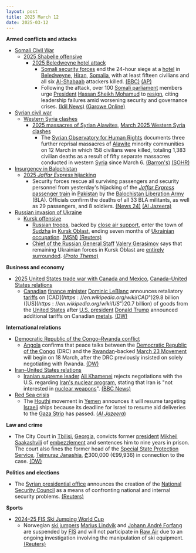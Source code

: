 ```yaml
---
layout: post
title: 2025 March 12
date: 2025-03-12
---
```



**Armed conflicts and attacks**

* [Somali Civil War](https://en.wikipedia.org/wiki/Somali_Civil_War_%282009%E2%80%93present%29 "Somali Civil War (2009–present)")
  + [2025 Shabelle offensive](https://en.wikipedia.org/wiki/2025_Shabelle_offensive "2025 Shabelle offensive")
    - [2025 Beledweyne hotel attack](https://en.wikipedia.org/wiki/2025_Beledweyne_hotel_attack "2025 Beledweyne hotel attack")
      * [Somali security forces](https://en.wikipedia.org/wiki/Somali_Armed_Forces "Somali Armed Forces") end the 24-hour siege at a [hotel](https://en.wikipedia.org/wiki/Hotel "Hotel") in [Beledweyne](https://en.wikipedia.org/wiki/Beledweyne "Beledweyne"), [Hiran](https://en.wikipedia.org/wiki/Hiran%2C_Somalia "Hiran, Somalia"), [Somalia](https://en.wikipedia.org/wiki/Somalia "Somalia"), with at least fifteen civilians and all six [Al-Shabaab](https://en.wikipedia.org/wiki/Al-Shabaab_%28militant_group%29 "Al-Shabaab (militant group)") attackers killed. [(BBC)](https://www.bbc.com/news/articles/cx2gdjd57lro.amp) [(AP)](https://apnews.com/article/somalia-attack-cairo-hotel-beledweyne-shabab-siege-54575e8873eae84990b61f75b4fa2811?utm_source=copy&utm_medium=share)
      * Following the attack, over 100 [Somali parliament](https://en.wikipedia.org/wiki/Federal_Parliament_of_Somalia "Federal Parliament of Somalia") members urge [President](https://en.wikipedia.org/wiki/President_of_Somalia "President of Somalia") [Hassan Sheikh Mohamud](https://en.wikipedia.org/wiki/Hassan_Sheikh_Mohamud "Hassan Sheikh Mohamud") to [resign](https://en.wikipedia.org/wiki/Resign "Resign"), citing leadership failures amid worsening security and governance crises. [(Idil News)](https://www.idilnews.com/over-100-somali-lawmakers-demand-hassan-sheikh-mohamuds-resignation-amid-beledweyne-hotel-attack/) [(Garowe Online)](https://garoweonline.com/en/news/somalia/somalia-president-urged-to-resign-over-security-foreign-policy-failures)
* [Syrian civil war](https://en.wikipedia.org/wiki/Syrian_civil_war "Syrian civil war")
  + [Western Syria clashes](https://en.wikipedia.org/wiki/Western_Syria_clashes_%28December_2024%E2%80%93present%29 "Western Syria clashes (December 2024–present)")
    - [2025 massacres of Syrian Alawites](https://en.wikipedia.org/wiki/2025_massacres_of_Syrian_Alawites "2025 massacres of Syrian Alawites"), [March 2025 Western Syria clashes](https://en.wikipedia.org/wiki/March_2025_Western_Syria_clashes "March 2025 Western Syria clashes")
      * The [Syrian Observatory for Human Rights](https://en.wikipedia.org/wiki/Syrian_Observatory_for_Human_Rights "Syrian Observatory for Human Rights") documents three further reprisal massacres of [Alawite](https://en.wikipedia.org/wiki/Alawites "Alawites") minority communities on 12 March in which 158 civilians were killed, totaling 1,383 civilian deaths as a result of fifty separate massacres conducted in western [Syria](https://en.wikipedia.org/wiki/Syria "Syria") since March 6. [(Barron's)](https://www.barrons.com/news/at-least-1-383-civilians-killed-in-syria-violence-new-monitor-toll-114f3900) [(SOHR)](https://www.syriahr.com/%D8%A7%D9%84%D9%85%D8%B1%D8%B5%D8%AF-%D8%A7%D9%84%D8%B3%D9%88%D8%B1%D9%8A-%D9%8A%D9%88%D8%AB%D9%82-3-%D9%85%D8%AC%D8%A7%D8%B2%D8%B1-%D8%AC%D8%AF%D9%8A%D8%AF%D8%A9-%D9%88%D8%A5%D8%AC%D9%85%D8%A7/752798/)
* [Insurgency in Balochistan](https://en.wikipedia.org/wiki/Insurgency_in_Balochistan "Insurgency in Balochistan")
  + [2025 *Jaffar Express* hijacking](https://en.wikipedia.org/wiki/2025_Jaffar_Express_hijacking "2025 Jaffar Express hijacking")
    - Security forces rescue all surviving passengers and security personnel from yesterday's hijacking of the *[Jaffar Express](https://en.wikipedia.org/wiki/Jaffar_Express "Jaffar Express")* [passenger train](https://en.wikipedia.org/wiki/Passenger_train "Passenger train") in [Pakistan](https://en.wikipedia.org/wiki/Pakistan "Pakistan") by the [Balochistan Liberation Army](https://en.wikipedia.org/wiki/Balochistan_Liberation_Army "Balochistan Liberation Army") (BLA). Officials confirm the deaths of all 33 BLA militants, as well as 29 passengers, and 8 soldiers. [(News 24)](https://news24online.com/world/pakistan-train-attack-jaffar-express-rescue-operation-ends-33-terrorists-killed-and-30-civilians-dead/500820/) [(Al Jazeera)](https://www.aljazeera.com/news/2025/3/12/pakistan-forces-continue-operation-to-free-hundreds-from-hijacked-train)
* [Russian invasion of Ukraine](https://en.wikipedia.org/wiki/Russian_invasion_of_Ukraine "Russian invasion of Ukraine")
  + [Kursk offensive](https://en.wikipedia.org/wiki/Kursk_offensive_%282024%E2%80%93present%29 "Kursk offensive (2024–present)")
    - [Russian troops](https://en.wikipedia.org/wiki/Russian_Ground_Forces "Russian Ground Forces"), backed by [close air support](https://en.wikipedia.org/wiki/Close_air_support "Close air support"), enter the town of [Sudzha](https://en.wikipedia.org/wiki/Sudzha "Sudzha") in [Kursk Oblast](https://en.wikipedia.org/wiki/Kursk_Oblast "Kursk Oblast"), ending seven months of [Ukrainian occupation](https://en.wikipedia.org/wiki/Ukrainian_occupation_of_Kursk_Oblast "Ukrainian occupation of Kursk Oblast"). [(MSN)](https://www.msn.com/en-ca/news/world/russia-reportedly-enters-ukraine-held-sudzha-in-kursk-oblast-kyiv-hasn-t-confirmed/ar-AA1ALhDd) [(Reuters)](https://www.reuters.com/world/europe/ukraine-verge-losing-kursk-pocket-its-foothold-inside-russia-2025-03-12/)
    - [Chief of the Russian General Staff](https://en.wikipedia.org/wiki/Chief_of_the_General_Staff_%28Russia%29 "Chief of the General Staff (Russia)") [Valery Gerasimov](https://en.wikipedia.org/wiki/Valery_Gerasimov "Valery Gerasimov") says that remaining Ukrainian forces in Kursk Oblast are [entirely surrounded](https://en.wikipedia.org/wiki/Encirclement "Encirclement"). [(*Proto Thema*)](https://en.protothema.gr/2025/03/12/putin-visits-kursk-in-camouflage-uniform-a-day-after-u-s-kyiv-ceasefire-deal-ukrainian-forces-encircled/)

**Business and economy**

* [2025 United States trade war with Canada and Mexico](https://en.wikipedia.org/wiki/2025_United_States_trade_war_with_Canada_and_Mexico "2025 United States trade war with Canada and Mexico"), [Canada–United States relations](https://en.wikipedia.org/wiki/Canada%E2%80%93United_States_relations "Canada–United States relations")
  + [Canadian](https://en.wikipedia.org/wiki/Canada "Canada") [finance minister](https://en.wikipedia.org/wiki/Minister_of_Finance_%28Canada%29 "Minister of Finance (Canada)") [Dominic LeBlanc](https://en.wikipedia.org/wiki/Dominic_LeBlanc "Dominic LeBlanc") announces retaliatory [tariffs](https://en.wikipedia.org/wiki/Tariffs "Tariffs") on [CAD$](https://en.wikipedia.org/wiki/CAD%24 "CAD$")29.8 billion ([US$](https://en.wikipedia.org/wiki/US%24 "US$")20.7 billion) of goods from the [United States](https://en.wikipedia.org/wiki/United_States "United States") after [U.S. president](https://en.wikipedia.org/wiki/United_States_President "United States President") [Donald Trump](https://en.wikipedia.org/wiki/Donald_Trump "Donald Trump") announced additional tariffs on Canadian [metals](https://en.wikipedia.org/wiki/Metalworking "Metalworking"). [(DW)](https://www.dw.com/en/canada-announces-tariffs-on-207-billion-of-us-goods/a-71896104)

**International relations**

* [Democratic Republic of the Congo–Rwanda conflict](https://en.wikipedia.org/wiki/Democratic_Republic_of_the_Congo%E2%80%93Rwanda_conflict "Democratic Republic of the Congo–Rwanda conflict")
  + [Angola](https://en.wikipedia.org/wiki/Angola "Angola") confirms that peace talks between the [Democratic Republic of the Congo](https://en.wikipedia.org/wiki/Democratic_Republic_of_the_Congo "Democratic Republic of the Congo") (DRC) and the [Rwandan](https://en.wikipedia.org/wiki/Rwanda "Rwanda")-backed [March 23 Movement](https://en.wikipedia.org/wiki/March_23_Movement "March 23 Movement") will begin on 18 March, after the DRC previously insisted on solely negotiating with Rwanda. [(DW)](https://www.dw.com/en/dr-congo-m23-rebels-to-hold-peace-talks-in-angola/a-71904502)
* [Iran–United States relations](https://en.wikipedia.org/wiki/Iran%E2%80%93United_States_relations "Iran–United States relations")
  + [Iranian supreme leader](https://en.wikipedia.org/wiki/Supreme_Leader_of_Iran "Supreme Leader of Iran") [Ali Khamenei](https://en.wikipedia.org/wiki/Ali_Khamenei "Ali Khamenei") rejects negotiations with the U.S. regarding [Iran's nuclear program](https://en.wikipedia.org/wiki/Nuclear_program_of_Iran "Nuclear program of Iran"), stating that Iran is "not interested in [nuclear weapons](https://en.wikipedia.org/wiki/Nuclear_weapons "Nuclear weapons")". [(BBC News)](https://www.bbc.com/news/articles/c5y02jexjxxo)
* [Red Sea crisis](https://en.wikipedia.org/wiki/Red_Sea_crisis "Red Sea crisis")
  + The [Houthi](https://en.wikipedia.org/wiki/Houthi "Houthi") movement in [Yemen](https://en.wikipedia.org/wiki/Yemen "Yemen") announces it will resume targeting [Israeli](https://en.wikipedia.org/wiki/Israel "Israel") ships because its deadline for Israel to resume aid deliveries to the [Gaza Strip](https://en.wikipedia.org/wiki/Gaza_Strip "Gaza Strip") has passed. [(*Al Jazeera*)](https://www.aljazeera.com/news/2025/3/12/yemens-houthis-to-resume-shipping-attacks-over-gaza-aid-cutoff)

**Law and crime**

* The City Court in [Tbilisi](https://en.wikipedia.org/wiki/Tbilisi "Tbilisi"), [Georgia](https://en.wikipedia.org/wiki/Georgia_%28country%29 "Georgia (country)"), convicts former [president](https://en.wikipedia.org/wiki/President_of_Georgia "President of Georgia") [Mikheil Saakashvili](https://en.wikipedia.org/wiki/Mikheil_Saakashvili "Mikheil Saakashvili") of [embezzlement](https://en.wikipedia.org/wiki/Embezzlement "Embezzlement") and sentences him to nine years in prison. The court also fines the former head of the [Special State Protection Service](https://en.wikipedia.org/wiki/Special_State_Protection_Service_of_Georgia "Special State Protection Service of Georgia"), [Teimuraz Janashia](https://en.wikipedia.org/wiki/Teimuraz_Janashia "Teimuraz Janashia"), [₾](https://en.wikipedia.org/wiki/Georgian_lari "Georgian lari")300,000 (€99,936) in connection to the case. [(DW)](https://www.dw.com/en/georgia-ex-president-saakashvili-jailed-for-9-more-years/a-71896528)

**Politics and elections**

* The [Syrian presidential office](https://en.wikipedia.org/wiki/President_of_Syria "President of Syria") announces the creation of the [National Security Council](https://en.wikipedia.org/wiki/National_Security_Council_%28Syria%29 "National Security Council (Syria)") as a means of confronting national and internal security problems. [(Reuters)](https://www.reuters.com/world/middle-east/syrias-interim-president-sharaa-forms-national-security-council-2025-03-12/)

**Sports**

* [2024–25 FIS Ski Jumping World Cup](https://en.wikipedia.org/wiki/2024%E2%80%9325_FIS_Ski_Jumping_World_Cup "2024–25 FIS Ski Jumping World Cup")
  + Norwegian [ski jumpers](https://en.wikipedia.org/wiki/Ski_jumpers "Ski jumpers") [Marius Lindvik](https://en.wikipedia.org/wiki/Marius_Lindvik "Marius Lindvik") and [Johann André Forfang](https://en.wikipedia.org/wiki/Johann_Andr%C3%A9_Forfang "Johann André Forfang") are suspended by [FIS](https://en.wikipedia.org/wiki/International_Ski_and_Snowboard_Federation "International Ski and Snowboard Federation") and will not participate in [Raw Air](https://en.wikipedia.org/wiki/Raw_Air "Raw Air") due to an ongoing investigation involving the manipulation of ski equipment. [(Reuters)](https://www.reuters.com/sports/ski-jumping-norwegian-ski-jumpers-suspended-amid-equipment-investigation-2025-03-12/)
